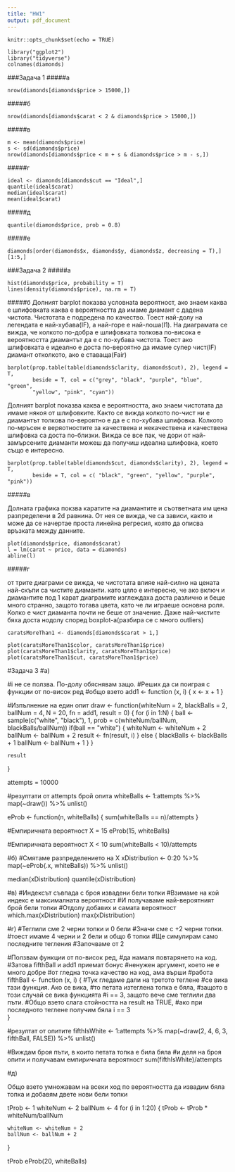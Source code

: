 ```yaml
---
title: "HW1"
output: pdf_document
---
```


```{r setup, include=FALSE}
knitr::opts_chunk$set(echo = TRUE)
```
```{r}
library("ggplot2")
library("tidyverse")
colnames(diamonds)
```
###Задача 1
#####a
```{r}
nrow(diamonds[diamonds$price > 15000,])
```

#####б
```{r}
nrow(diamonds[diamonds$carat < 2 & diamonds$price > 15000,])
```
#####в
```{r}
m <- mean(diamonds$price)
s <- sd(diamonds$price)
nrow(diamonds[diamonds$price < m + s & diamonds$price > m - s,])
```
#####г
```{r}
ideal <- diamonds[diamonds$cut == "Ideal",]
quantile(ideal$carat)
median(ideal$carat)
mean(ideal$carat)
```
#####д
```{r}
quantile(diamonds$price, prob = 0.8)
```
#####е
```{r}
diamonds[order(diamonds$x, diamonds$y, diamonds$z, decreasing = T),][1:5,]
```

###Задача 2
#####а
```{r}
hist(diamonds$price, probability = T)
lines(density(diamonds$price), na.rm = T)
```

#####б
Долният barplot показва условнаta вероятност, aко знаем каква е 
шлифовката каква е вероятността да имаме диамант с дадена чистота. 
Чистотата е подредена по качество. Тоест най-долу на легендата
е най-хубава(IF), a най-горе е най-лоша(I1). На диаграмата
се вижда, че колкото по-добра е шлифовката толкова по-висока е вероятността
диамантът да е с по-хубава чистота. Тоест ако шлифовката е идеално е доста
по-вероятно да имаме супер чист(IF) диамант отколкото, ако е ставаща(Fair)

```{r}
barplot(prop.table(table(diamonds$clarity, diamonds$cut), 2), legend = T, 
        beside = T, col = c("grey", "black", "purple", "blue", "green", 
        "yellow", "pink", "cyan")) 
```
Долният barplot показва  каква е вероятността, ако знаем чистотата
да имаме някоя от шлифовките. Както се вижда колкото по-чист ни е диамантът
толкова по-вероятно е да е с по-хубава шлифовка. Колкото по-мръсен е веряотностите
за качествена и некачествена и качествена шлифовка са доста по-близки. Вижда се
все пак, че дори от най-замърсените диаманти можеш да получиш идеална шлифовка, 
което също е интересно.
```{r}
barplot(prop.table(table(diamonds$cut, diamonds$clarity), 2), legend = T, 
        beside = T, col = c( "black", "green", "yellow", "purple", "pink")) 
```

#####в

Долната графика покзва каратите на диамантите и съответната им цена
разпределени в 2d равнина. От нея се вижда, че са зависи, както и може да се 
начертае проста линейна регресия, която да описва връзката между данните.

```{r}
plot(diamonds$price, diamonds$carat)
l = lm(carat ~ price, data = diamonds)
abline(l)
```

#####г

от трите диаграми се вижда, че чистотата влияе най-силно на цената
най-скъпи са чистите диаманти.
като цяло е интересно, че ако включ и диамантите под 1 карат 
диаграмите изглеждаха доста различно и беше много странно, защото
тогава цвета, като че ли играеше основна роля. Колко е чист диаманта
почти не беше от значение. Даже най-чистите бяха доста нодолу според
boxplot-а(разбира се с много outliers)

```{r}
caratsMoreThan1 <- diamonds[diamonds$carat > 1,]

plot(caratsMoreThan1$color, caratsMoreThan1$price)
plot(caratsMoreThan1$clarity, caratsMoreThan1$price)
plot(caratsMoreThan1$cut, caratsMoreThan1$price)
```
#Задача 3
#а)

#i не се ползва. По-долу обяснявам защо.
#Реших да си поиграя с функции от по-висок ред
#общо взето
add1 <- function (x, i) {
    x <- x + 1
}

#Изпълнение на един опит
draw <- function(whiteNum = 2, blackBalls = 2, ballNum = 4, N = 20, fn = add1, result = 0) {
    for (i in 1:N) {
        ball <- sample(c("white", "black"), 1, 
                    prob = c(whiteNum/ballNum, blackBalls/ballNum))
        if(ball == "white") {
            whiteNum <- whiteNum + 2
            ballNum  <- ballNum + 2
            result <- fn(result, i)
        } else {
            blackBalls <- blackBalls + 1
            ballNum  <- ballNum + 1
        }
    }

    result
}
 
attempts = 10000

#резултати от attempts брой опита
whiteBalls <- 1:attempts %>%
    map(~draw()) %>%
    unlist()

eProb <- function(n, whiteBalls) {
    sum(whiteBalls == n)/attempts
}

#Емпиричната вероятност X = 15
eProb(15, whiteBalls)

#Емпиричната вероятност X < 10
sum(whiteBalls < 10)/attempts

#б)
#Смятаме разпределението на X
xDistribution <- 0:20 %>%
    map(~eProb(.x, whiteBalls)) %>%
    unlist()

median(xDistribution)
quantile(xDistribution)

#в)
#Индексът съвпада с броя извадени бели топки
#Взимаме на кой индекс е максималната вероятност
#И получаваме най-вероятният брой бели топки
#Отдолу добавих и самата вероятност
which.max(xDistribution)
max(xDistribution)

#г)
#Теглили сме 2 черни топки и 0 бели
#Значи сме с +2 черни топки.
#тоест имаме 4 черни и 2 бели и общо 6 топки
#Ще симулирам само последните тегления
#Започваме от 2

#Ползвам функции от по-висок ред,
#да намаля повтарянето на код.
#Затова fifthBall и add1 приемат бонус
#ненужен аргумент, което не е много добре
#от гледна точка качество на код, ама върши 
#работа
fifthBall <- function (x, i) {
    #Тук гледаме дали на третото теглене
    #се вика тази функция. Ако се вика,
    #то петата изтеглена топка е бяла,
    #защото в този случай се вика функцията
    #i == 3, защото вече сме теглили два пъти.
    #Общо взето слага стойността на result на TRUE,
    #ако при последното теглене получим бяла
    i == 3   
}

#резултат от опитите
fifthIsWhite <- 1:attempts %>%
    map(~draw(2, 4, 6, 3, fifthBall, FALSE)) %>%
    unlist()

#Виждам броя пъти, в които петата топка е била бяла
#и деля на броя опити и получавам емпиричната вероятност
sum(fifthIsWhite)/attempts

#д)

Общо взето умножавам на всеки ход
по вероятността да извадим бяла топка
и добавям двете нови бели топки

tProb <- 1
whiteNum <- 2
ballNum <- 4
for (i in 1:20) {
    tProb <- tProb * whiteNum/ballNum
    
    whiteNum <- whiteNum + 2
    ballNum <- ballNum + 2
}

tProb
eProb(20, whiteBalls)